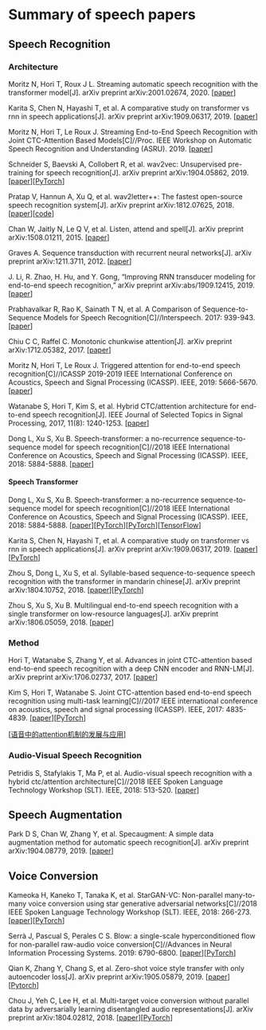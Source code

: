 # Summary of speech papers

## Speech Recognition

### Architecture
Moritz N, Hori T, Roux J L. Streaming automatic speech recognition with the transformer model[J]. arXiv preprint arXiv:2001.02674, 2020. [[paper](https://arxiv.org/abs/2001.02674)]

Karita S, Chen N, Hayashi T, et al. A comparative study on transformer vs rnn in speech applications[J]. arXiv preprint arXiv:1909.06317, 2019. [[paper](https://arxiv.org/pdf/1909.06317)]

Moritz N, Hori T, Le Roux J. Streaming End-to-End Speech Recognition with Joint CTC-Attention Based Models[C]//Proc. IEEE Workshop on Automatic Speech Recognition and Understanding (ASRU). 2019. [[paper](https://www.merl.com/publications/docs/TR2019-159.pdf)]

Schneider S, Baevski A, Collobert R, et al. wav2vec: Unsupervised pre-training for speech recognition[J]. arXiv preprint arXiv:1904.05862, 2019. 
[[paper](https://arxiv.org/pdf/1904.05862)][[PyTorch](https://github.com/pytorch/fairseq/blob/master/fairseq/models/wav2vec.py)]

Pratap V, Hannun A, Xu Q, et al. wav2letter++: The fastest open-source speech recognition system[J]. arXiv preprint arXiv:1812.07625, 2018.
[[paper](https://arxiv.org/pdf/1812.07625)][[code](https://github.com/facebookresearch/wav2letter)]

Chan W, Jaitly N, Le Q V, et al. Listen, attend and spell[J]. arXiv preprint arXiv:1508.01211, 2015. [[paper](https://arxiv.org/abs/1508.01211)]

Graves A. Sequence transduction with recurrent neural networks[J]. arXiv preprint arXiv:1211.3711, 2012. [[paper](https://arxiv.org/abs/1211.3711)]

J. Li, R. Zhao, H. Hu, and Y. Gong, “Improving RNN transducer modeling for end-to-end speech recognition,” arXiv preprint arXiv:abs/1909.12415, 2019. [[paper](https://arxiv.org/pdf/1909.12415)]

Prabhavalkar R, Rao K, Sainath T N, et al. A Comparison of Sequence-to-Sequence Models for Speech Recognition[C]//Interspeech. 2017: 939-943. [[paper](https://pdfs.semanticscholar.org/6cc6/8e8adf34b580f3f37d1bd267ee701974edde.pdf)]

Chiu C C, Raffel C. Monotonic chunkwise attention[J]. arXiv preprint arXiv:1712.05382, 2017. [[paper](https://arxiv.org/pdf/1712.05382)]

Moritz N, Hori T, Le Roux J. Triggered attention for end-to-end speech recognition[C]//ICASSP 2019-2019 IEEE International Conference on Acoustics, Speech and Signal Processing (ICASSP). IEEE, 2019: 5666-5670. [[paper](http://www.merl.com/publications/docs/TR2019-015.pdf)]

Watanabe S, Hori T, Kim S, et al. Hybrid CTC/attention architecture for end-to-end speech recognition[J]. IEEE Journal of Selected Topics in Signal Processing, 2017, 11(8): 1240-1253. [[paper](http://www.merl.com/publications/docs/TR2017-190.pdf)]

Dong L, Xu S, Xu B. Speech-transformer: a no-recurrence sequence-to-sequence model for speech recognition[C]//2018 IEEE International Conference on Acoustics, Speech and Signal Processing (ICASSP). IEEE, 2018: 5884-5888. [[paper](http://150.162.46.34:8080/icassp2018/ICASSP18_USB/pdfs/0005884.pdf)]

#### Speech Transformer
Dong L, Xu S, Xu B. Speech-transformer: a no-recurrence sequence-to-sequence model for speech recognition[C]//2018 IEEE International Conference on Acoustics, Speech and Signal Processing (ICASSP). IEEE, 2018: 5884-5888.
[[paper](http://150.162.46.34:8080/icassp2018/ICASSP18_USB/pdfs/0005884.pdf)][[PyTorch](https://github.com/kaituoxu/Speech-Transformer)][[PyTorch](https://github.com/ZhengkunTian/Speech-Tranformer-Pytorch)][[TensorFlow](https://github.com/xingchensong/Speech-Transformer-tf2.0)]

Karita S, Chen N, Hayashi T, et al. A comparative study on transformer vs rnn in speech applications[J]. arXiv preprint arXiv:1909.06317, 2019.
[[paper](https://arxiv.org/pdf/1909.06317)][[PyTorch](https://github.com/espnet/espnet)]

Zhou S, Dong L, Xu S, et al. Syllable-based sequence-to-sequence speech recognition with the transformer in mandarin chinese[J]. arXiv preprint arXiv:1804.10752, 2018.
[[paper](https://arxiv.org/pdf/1804.10752)][[PyTorch](https://github.com/gentaiscool/end2end-asr-pytorch)]

Zhou S, Xu S, Xu B. Multilingual end-to-end speech recognition with a single transformer on low-resource languages[J]. arXiv preprint arXiv:1806.05059, 2018.
[[paper](https://arxiv.org/pdf/1806.05059)]

### Method

Hori T, Watanabe S, Zhang Y, et al. Advances in joint CTC-attention based end-to-end speech recognition with a deep CNN encoder and RNN-LM[J]. arXiv preprint arXiv:1706.02737, 2017. [[paper](https://arxiv.org/pdf/1706.02737)]

Kim S, Hori T, Watanabe S. Joint CTC-attention based end-to-end speech recognition using multi-task learning[C]//2017 IEEE international conference on acoustics, speech and signal processing (ICASSP). IEEE, 2017: 4835-4839. 
[[paper](https://arxiv.org/pdf/1609.06773)][[PyTorch](https://github.com/Alexander-H-Liu/End-to-end-ASR-Pytorch)]

[[语音中的attention机制的发展与应用](https://github.com/aaaceo890/Attention)]

### Audio-Visual Speech Recognition

Petridis S, Stafylakis T, Ma P, et al. Audio-visual speech recognition with a hybrid ctc/attention architecture[C]//2018 IEEE Spoken Language Technology Workshop (SLT). IEEE, 2018: 513-520. 
[[paper](https://arxiv.org/pdf/1810.00108)]

## Speech Augmentation

Park D S, Chan W, Zhang Y, et al. Specaugment: A simple data augmentation method for automatic speech recognition[J]. arXiv preprint arXiv:1904.08779, 2019. [[paper](https://arxiv.org/pdf/1904.08779.pdf?source=post_page---------------------------)]

## Voice Conversion

Kameoka H, Kaneko T, Tanaka K, et al. StarGAN-VC: Non-parallel many-to-many voice conversion using star generative adversarial networks[C]//2018 IEEE Spoken Language Technology Workshop (SLT). IEEE, 2018: 266-273.
[[paper](https://arxiv.org/pdf/1806.02169)][[PyTorch](https://github.com/liusongxiang/StarGAN-Voice-Conversion)]

Serrà J, Pascual S, Perales C S. Blow: a single-scale hyperconditioned flow for non-parallel raw-audio voice conversion[C]//Advances in Neural Information Processing Systems. 2019: 6790-6800.
[[paper](http://papers.nips.cc/paper/8904-blow-a-single-scale-hyperconditioned-flow-for-non-parallel-raw-audio-voice-conversion.pdf)][[PyTorch](https://github.com/joansj/blow)]

Qian K, Zhang Y, Chang S, et al. Zero-shot voice style transfer with only autoencoder loss[J]. arXiv preprint arXiv:1905.05879, 2019.
[[paper](https://arxiv.org/pdf/1905.05879)][[Pytorch](https://github.com/liusongxiang/StarGAN-Voice-Conversion)]

Chou J, Yeh C, Lee H, et al. Multi-target voice conversion without parallel data by adversarially learning disentangled audio representations[J]. arXiv preprint arXiv:1804.02812, 2018.
[[paper](https://arxiv.org/pdf/1804.02812)][[PyTorch](https://github.com/jjery2243542/voice_conversion)]

